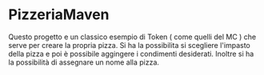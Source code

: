 # PizzeriaMaven

Questo progetto e un classico esempio di Token ( come quelli del MC ) che serve per creare la propria pizza. 
Si ha la possibilita si scegliere l'impasto della pizza e poi è possibile aggingere i condimenti desiderati.
Inoltre si ha la possibilità di assegnare un nome alla pizza. 

